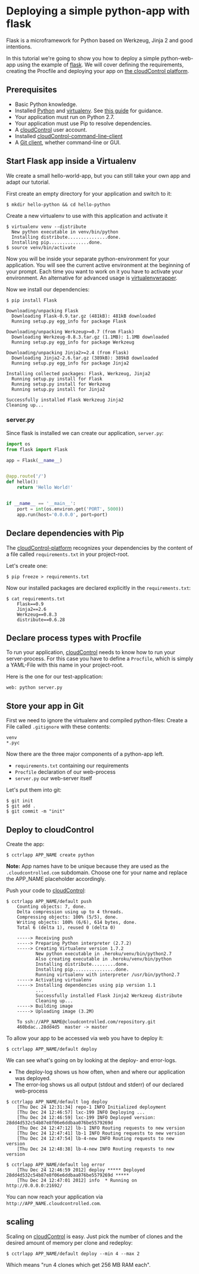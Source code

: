 # Deploying a simple python-app with flask
Flask is a microframework for Python based on Werkzeug, Jinja 2 and good
intentions.

In this tutorial we're going to show you how to deploy a simple python-web-app
using the example of [flask][flask]. We will cover defining
the requirements, creating the Procfile and deploying your app on 
[the cloudControl platform][cloudControl].


## Prerequisites
*   Basic Python knowledge.
*   Installed [Python](http://python.org/) and [virtualenv][virtualenv].
    See [this guide](http://install.python-guide.org/) for guidance.
*   Your application must run on Python 2.7.
*   Your application must use Pip to resolve dependencies.
*   A [cloudControl][cloudControl] user account.
*   Installed [cloudControl-command-line-client][cloudControl-doc-cmdline]
*   A [Git client](http://git-scm.com/), whether command-line or GUI. 


## Start Flask app inside a Virtualenv
We create a small hello-world-app, but you can still take your own app and
adapt our tutorial.

First create an empty directory for your application and switch to it:

    $ mkdir hello-python && cd hello-python

Create a new virtualenv to use with this application and activate it

    $ virtualenv venv --distribute
      New python executable in venv/bin/python
      Installing distribute...............done.
      Installing pip...............done.
    $ source venv/bin/activate

Now you will be inside your separate python-environment for your application.
You will see the current active environment at the beginning of your prompt. 
Each time you want to work on it you have to activate your environment. An
alternative for advanced usage is [virtualenvwrapper][virtualenvwrapper].

Now we install our dependencies: 

    $ pip install Flask

    Downloading/unpacking Flask
      Downloading Flask-0.9.tar.gz (481kB): 481kB downloaded
      Running setup.py egg_info for package Flask

    Downloading/unpacking Werkzeug>=0.7 (from Flask)
      Downloading Werkzeug-0.8.3.tar.gz (1.1MB): 1.1MB downloaded
      Running setup.py egg_info for package Werkzeug

    Downloading/unpacking Jinja2>=2.4 (from Flask)
      Downloading Jinja2-2.6.tar.gz (389kB): 389kB downloaded
      Running setup.py egg_info for package Jinja2

    Installing collected packages: Flask, Werkzeug, Jinja2
      Running setup.py install for Flask
      Running setup.py install for Werkzeug
      Running setup.py install for Jinja2

    Successfully installed Flask Werkzeug Jinja2
    Cleaning up...

### server.py 
Since flask is installed we can create our application, `server.py`: 

~~~python
import os
from flask import Flask

app = Flask(__name__)


@app.route('/')
def hello():
    return 'Hello World!'


if __name__ == '__main__':
    port = int(os.environ.get('PORT', 5000))
    app.run(host='0.0.0.0', port=port)
~~~

## Declare dependencies with Pip
The [cloudControl-platform][cloudControl] recognizes your dependencies by the
content of a file called `requirements.txt` in your project-root. 

Let's create one: 

    $ pip freeze > requirements.txt

Now our installed packages are declared explicitly in the `requirements.txt`: 

    $ cat requirements.txt
        Flask==0.9
        Jinja2==2.6
        Werkzeug==0.8.3
        distribute==0.6.28


## Declare process types with Procfile
To run your application, [cloudControl][cloudControl] needs to know how to run
your server-process. 
For this case you have to define a `Procfile`, which is simply a YAML-File
with this name in your project-root.

Here is the one for our test-application: 

    web: python server.py 


## Store your app in Git
First we need to ignore the virtualenv and compiled python-files: 
Create a File called `.gitignore` with these contents: 

    venv
    *.pyc

Now there are the three major components of a python-app left. 
*   `requirements.txt`
    containing our requirements
*   `Procfile`
    declaration of our web-process
*   `server.py`
    our web-server itself

Let's put them into git: 

    $ git init
    $ git add .
    $ git commit -m "init"


## Deploy to cloudControl
Create the app: 

    $ cctrlapp APP_NAME create python
    
**Note:** App names have to be unique because they are used as the `.cloudcontrolled.com` subdomain. Choose one for your name and replace the APP_NAME placeholder accordingly.

Push your code to [cloudControl][cloudControl]:

    $ cctrlapp APP_NAME/default push
        Counting objects: 7, done.
        Delta compression using up to 4 threads.
        Compressing objects: 100% (5/5), done.
        Writing objects: 100% (6/6), 614 bytes, done.
        Total 6 (delta 1), reused 0 (delta 0)
            
        -----> Receiving push
        -----> Preparing Python interpreter (2.7.2)
        -----> Creating Virtualenv version 1.7.2
               New python executable in .heroku/venv/bin/python2.7
               Also creating executable in .heroku/venv/bin/python
               Installing distribute.........done.
               Installing pip................done.
               Running virtualenv with interpreter /usr/bin/python2.7
        -----> Activating virtualenv
        -----> Installing dependencies using pip version 1.1
               ...
               Successfully installed Flask Jinja2 Werkzeug distribute
               Cleaning up...
        -----> Building image
        -----> Uploading image (3.2M)
            
        To ssh://APP_NAME@cloudcontrolled.com/repository.git
        460bdac..28dd4d5  master -> master


To allow your app to be accessed via web you have to deploy it: 

    $ cctrlapp APP_NAME/default deploy 


We can see what's going on by looking at the deploy- and error-logs.
*   The deploy-log shows us how often, when and where our application was deployed.
*   The error-log shows us all output (stdout and stderr) of our declared web-process 

~~~
$ cctrlapp APP_NAME/default log deploy 
    [Thu Dec 24 12:31:34] repo-1 INFO Initialized deployment
    [Thu Dec 24 12:46:57] lxc-199 INFO Deploying ...
    [Thu Dec 24 12:46:59] lxc-199 INFO Deployed version: 28dd4d532c54b87e8f06e6ddbaa076be5579269d
    [Thu Dec 24 12:47:12] lb-1 INFO Routing requests to new version
    [Thu Dec 24 12:47:41] lb-1 INFO Routing requests to new version
    [Thu Dec 24 12:47:54] lb-4-new INFO Routing requests to new version
    [Thu Dec 24 12:48:38] lb-4-new INFO Routing requests to new version
~~~

~~~
$ cctrlapp APP_NAME/default log error 
    [Thu Dec 24 12:46:59 2012] deploy ***** Deployed 28dd4d532c54b87e8f06e6ddbaa076be5579269d *****
    [Thu Dec 24 12:47:01 2012] info  * Running on http://0.0.0.0:21692/
~~~


You can now reach your application via `http://APP_NAME.cloudcontrolled.com`.

## scaling 
Scaling on [cloudControl][cloudControl] is easy. 
Just pick the number of clones and the desired amount of memory per clone and redeploy: 

    $ cctrlapp APP_NAME/default deploy --min 4 --max 2

Which means "run 4 clones which get 256 MB RAM each".


[flask]: http://flask.pocoo.org/
[cloudControl]: http://www.cloudcontrol.com
[cloudControl-doc-cmdline]: https://www.cloudcontrol.com/dev-center/Platform%20Documentation#command-line-client-web-console-and-api "documentation of the cloudControl-command-line-client"
[virtualenv]: http://pypi.python.org/pypi/virtualenv
[virtualenvwrapper]: http://www.doughellmann.com/projects/virtualenvwrapper/
